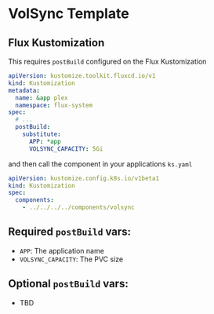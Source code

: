 # VolSync Template

## Flux Kustomization

This requires `postBuild` configured on the Flux Kustomization

```yaml
apiVersion: kustomize.toolkit.fluxcd.io/v1
kind: Kustomization
metadata:
  name: &app plex
  namespace: flux-system
spec:
  # ...
  postBuild:
    substitute:
      APP: *app
      VOLSYNC_CAPACITY: 5Gi
```

and then call the component in your applications `ks.yaml`

```yaml
apiVersion: kustomize.config.k8s.io/v1beta1
kind: Kustomization
spec:
  components:
    - ../../../../components/volsync
```

## Required `postBuild` vars:

- `APP`: The application name
- `VOLSYNC_CAPACITY`: The PVC size

## Optional `postBuild` vars:

- TBD
